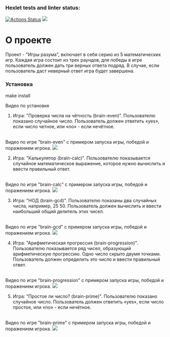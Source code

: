 ### Hexlet tests and linter status:

[![Actions Status](https://github.com/Vit90Fomin/frontend-project-44/workflows/hexlet-check/badge.svg)](https://github.com/Vit90Fomin/frontend-project-44/actions)
<a href="https://codeclimate.com/github/Vit90Fomin/frontend-project-44/maintainability"><img src="https://api.codeclimate.com/v1/badges/36f44135b6035a2f134a/maintainability" /></a>


# О проекте #
Проект - "Игры разума", включает в себя серию из 5 математических игр. Каждая игра состоит из трех раундов, для победы в игре пользователь должен дать три верных ответа подряд. В случае, если пользователь даст неверный ответ игра будет завершена.

### Установка ###
make install

Видео по установке

1. Игра: "Проверка числа на чётность (brain-even)". Пользователю показано случайное число. Пользователь должен ответить «yes», если число четное, или «no» - если нечётное.
<br/>  
Видео по игре "brain-even" с примером запуска игры, победой и поражением игрока.
<a href="https://asciinema.org/a/n3Y57wtEuHRrK49DXXqfqG2ZG" target="_blank"><img src="https://asciinema.org/a/n3Y57wtEuHRrK49DXXqfqG2ZG.svg" /></a>

2. Игра: "Калькулятор (brain-calc)". Пользователю показывается случайное математическое выражение, которое нужно вычислить и ввести правильный ответ.
<br/>  
Видео по игре "brain-calc" с примером запуска игры, победой и поражением игрока.
<a href="https://asciinema.org/a/3YI8I1TaEPqzkZJPmUcJovjZH" target="_blank"><img src="https://asciinema.org/a/3YI8I1TaEPqzkZJPmUcJovjZH.svg" /></a>

3. Игра: "НОД (brain-gcd)". Пользователю показаны два случайных числа, например, 25 50. Пользователь должен вычислить и ввести наибольший общий делитель этих чисел.
<br/>  
Видео по игре "brain-gcd" с примером запуска игры, победой и поражением игрока.
<a href="https://asciinema.org/a/BaBZbprAnN1bJS2AU6B4yDAdU" target="_blank"><img src="https://asciinema.org/a/BaBZbprAnN1bJS2AU6B4yDAdU.svg" /></a>

4. Игра: "Арифметическая прогрессия (brain-progression)". Пользователю показывается ряд чисел, образующий арифметическую прогрессию. Одно число скрыто двумя точками. Пользователь должен определить это число и ввести правильный ответ.
<br/>  
Видео по игре "brain-progression" с примером запуска игры, победой и поражением игрока.
<a href="https://asciinema.org/a/s2tTOMX2kqBPJwhGeJquJwHD6" target="_blank"><img src="https://asciinema.org/a/s2tTOMX2kqBPJwhGeJquJwHD6.svg" /></a>

5. Игра: "Простое ли число? (brain-prime)". Пользователю показано случайное число. Пользователь должен ответить «yes», если число простое, или «no» - если нечётное.
<br/>  
Видео по игре "brain-prime" с примером запуска игры, победой и поражением игрока.
<a href="https://asciinema.org/a/hroMiBMW58W3KzWSR6HXmzQMv" target="_blank"><img src="https://asciinema.org/a/hroMiBMW58W3KzWSR6HXmzQMv.svg" /></a>
